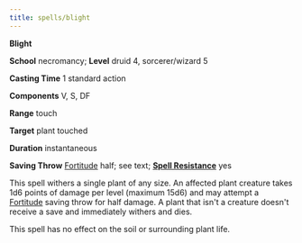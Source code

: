 ```yaml
---
title: spells/blight
---
```

 **Blight**

**School** necromancy; **Level** druid 4, sorcerer/wizard 5

**Casting Time** 1 standard action

**Components** V, S, DF

**Range** touch

**Target** plant touched

**Duration** instantaneous

**Saving Throw** [Fortitude](../combat#_fortitude) half; see text; **[Spell Resistance](../glossary#_spell-resistance)** yes

This spell withers a single plant of any size. An affected plant creature takes 1d6 points of damage per level (maximum 15d6) and may attempt a [Fortitude](../combat#_fortitude) saving throw for half damage. A plant that isn't a creature doesn't receive a save and immediately withers and dies.

This spell has no effect on the soil or surrounding plant life.

